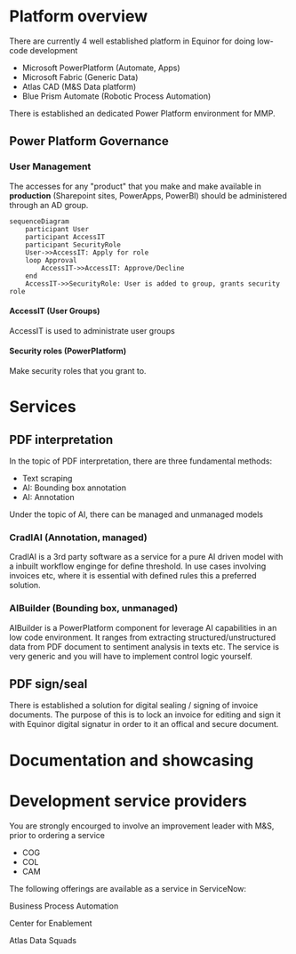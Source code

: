 # Platform overview

There are currently 4 well established platform in Equinor for doing low-code development

 - Microsoft PowerPlatform (Automate, Apps)
 - Microsoft Fabric (Generic Data)
 - Atlas CAD (M&S Data platform)
 - Blue Prism Automate (Robotic Process Automation)

There is established an dedicated Power Platform environment for MMP. 

## Power Platform Governance

### User Management

The accesses for any "product" that you make and make available in **production** (Sharepoint sites, PowerApps, PowerBI) should be administered through an AD group. 

``` mermaid
sequenceDiagram
    participant User
    participant AccessIT
    participant SecurityRole
    User->>AccessIT: Apply for role
    loop Approval
        AccessIT->>AccessIT: Approve/Decline
    end
    AccessIT->>SecurityRole: User is added to group, grants security role
```


#### AccessIT (User Groups)
AccessIT is used to administrate user groups

#### Security roles (PowerPlatform)
Make security roles that you grant to.   

# Services

## PDF interpretation

In the topic of PDF interpretation, there are three fundamental methods:

 - Text scraping
 - AI: Bounding box annotation
 - AI: Annotation

Under the topic of AI, there can be managed and unmanaged models

### CradlAI (Annotation, managed)

CradlAI is a 3rd party software as a service for a pure AI driven model with a inbuilt workflow enginge for define threshold. In use cases involving invoices etc, where it is essential with defined rules this a preferred solution.



### AIBuilder (Bounding box, unmanaged)

AIBuilder is a PowerPlatform component for leverage AI capabilities in an low code environment. It ranges from extracting structured/unstructured data from PDF document to sentiment analysis in texts etc. The service is very generic and you will have to implement control logic yourself. 

## PDF sign/seal

There is established a solution for digital sealing / signing of invoice documents. The purpose of this is to lock an invoice for editing and sign it with Equinor digital signatur in order to it an offical and secure document.


# Documentation and showcasing

# Development service providers

You are strongly encourged to involve an improvement leader with M&S, prior to ordering a service

- COG
- COL
- CAM

The following offerings are available as a service in ServiceNow:

Business Process Automation

Center for Enablement

Atlas Data Squads 